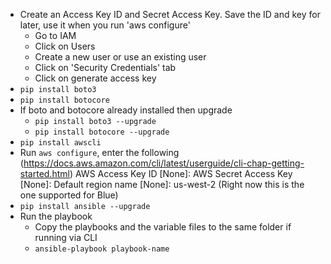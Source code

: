 * Create an Access Key ID and Secret Access Key. Save the ID and key for later, use it when you run 'aws configure'
  - Go to IAM
  - Click on Users
  - Create a new user or use an existing user
  - Click on 'Security Credentials' tab
  - Click on generate access key  
* `pip install boto3` 
* `pip install botocore`
* If boto and botocore already installed then upgrade
  - `pip install boto3 --upgrade`
  - `pip install botocore --upgrade`
* `pip install awscli`
* Run `aws configure`, enter the following (https://docs.aws.amazon.com/cli/latest/userguide/cli-chap-getting-started.html)
  AWS Access Key ID [None]: 
  AWS Secret Access Key [None]: 
  Default region name [None]: us-west-2 (Right now this is the one supported for Blue)
* `pip install ansible --upgrade`
* Run the playbook
  - Copy the playbooks and the variable files to the same folder if running via CLI 
  - `ansible-playbook playbook-name`
